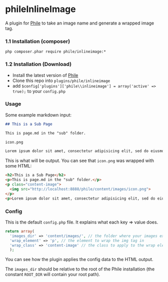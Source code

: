 phileInlineImage
================

A plugin for [Phile](https://github.com/PhileCMS/Phile) to take an image name and generate a wrapped image tag.

### 1.1 Installation (composer)
```
php composer.phar require phile/inlineimage:*
```

### 1.2 Installation (Download)

* Install the latest version of [Phile](https://github.com/PhileCMS/Phile)
* Clone this repo into `plugins/phile/inlineimage`
* add `$config['plugins']['phile\\inlineimage'] = array('active' => true);` to your `config.php`

### Usage

Some example markdown input:

```markdown
## This is a Sub Page

This is page.md in the "sub" folder.

icon.png

Lorem ipsum dolor sit amet, consectetur adipisicing elit, sed do eiusmod tempor incididunt ut labore et dolore magna aliqua.
```

This is what will be output. You can see that `icon.png` was wrapped with some HTML:

```html
<h2>This is a Sub Page</h2>
<p>This is page.md in the "sub" folder.</p>
<p class="content-image">
  <img src="http://localhost:8888/phile/content/images/icon.png">
</p>
<p>Lorem ipsum dolor sit amet, consectetur adipisicing elit, sed do eiusmod tempor incididunt ut labore et dolore magna aliqua.</p>
```

### Config

This is the default `config.php` file. It explains what each key => value does.

```php
return array(
  'images_dir' => 'content/images/', // the folder where your images exist
  'wrap_element' => 'p', // the element to wrap the img tag in
  'wrap_class' => 'content-image' // the class to apply to the wrap element
  );
```

You can see how the plugin applies the config data to the HTML output.

The `images_dir` should be relative to the root of the Phile installation (the constant `ROOT_DIR` will contain your root path).
